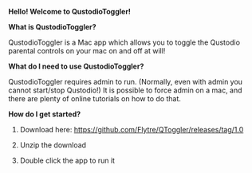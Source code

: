 **Hello! Welcome to QustodioToggler!**


**What is QustodioToggler?**

QustodioToggler is a Mac app which allows you to toggle the Qustodio parental controls on your mac on and off at will! 


**What do I need to use QustodioToggler?**

QustodioToggler requires admin to run. (Normally, even with admin you cannot start/stop Qustodio!) It is possible to force admin on a mac, and there are plenty of online tutorials on how to do that.


**How do I get started?**

1. Download here: https://github.com/Flytre/QToggler/releases/tag/1.0

2. Unzip the download

3. Double click the app to run it
